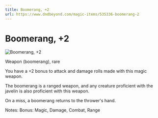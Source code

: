 ```yaml
---
title: Boomerang, +2
url: https://www.dndbeyond.com/magic-items/535336-boomerang-2
---
```


# Boomerang, +2

![Boomerang, +2](boomerang-2.png)

Weapon (boomerang), rare

You have a +2 bonus to attack and damage rolls made with this magic weapon.


The boomerang is a ranged weapon, and any creature proficient with the javelin is also proficient with this weapon.

On a miss, a boomerang returns to the thrower's hand.

Notes: Bonus: Magic, Damage, Combat, Range